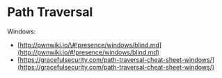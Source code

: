 # Path Traversal

Windows:

* [http://pwnwiki.io/\#!presence/windows/blind.md](http://pwnwiki.io/#!presence/windows/blind.md)
* [https://gracefulsecurity.com/path-traversal-cheat-sheet-windows/](https://gracefulsecurity.com/path-traversal-cheat-sheet-windows/)

